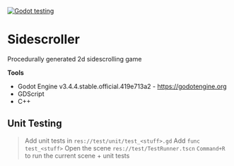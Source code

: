 [![Godot testing](https://github.com/avivajpeyi/sidescroller/actions/workflows/tests.yml/badge.svg)](https://github.com/avivajpeyi/sidescroller/actions/workflows/tests.yml) 

# Sidescroller
Procedurally generated 2d sidescrolling game  

**Tools**
- Godot Engine v3.4.4.stable.official.419e713a2 - https://godotengine.org
- GDScript
- C++

## Unit Testing

> Add unit tests in `res://test/unit/test_<stuff>.gd`
> Add `func test_<stuff>`
> Open the scene `res://test/TestRunner.tscn`
> `Command+R` to run the current scene + unit tests
